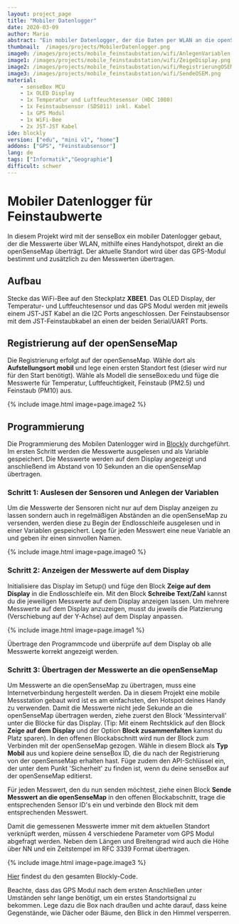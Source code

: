 ```yaml
---
layout: project_page
title: "Mobiler Datenlogger"
date: 2020-03-09
author: Mario
abstract: "Ein mobiler Datenlogger, der die Daten per WLAN an die openSenseMap sendet"
thumbnail:  /images/projects/MobilerDatenlogger.png
image0: /images/projects/mobile_feinstaubstation/wifi/AnlegenVariablen.png
image1: /images/projects/mobile_feinstaubstation/wifi/ZeigeDisplay.png
image2: /images/projects/mobile_feinstaubstation/wifi/RegistrierungOSEM.png
image3: /images/projects/mobile_feinstaubstation/wifi/SendeOSEM.png
material:
    - senseBox MCU
    - 1x OLED Display
    - 1x Temperatur und Luftfeuchtesensor (HDC 1080)
    - 1x Feinstaubsensor (SDS011) inkl. Kabel
    - 1x GPS Modul
    - 1x WiFi-Bee
    - 2x JST-JST Kabel
ide: blockly
version: ["edu", "mini v1", "home"]   
addons: ["GPS", "Feinstaubsensor"] 
lang: de
tags: ["Informatik","Geographie"]
difficult: schwer
---
```

<head><title>Mobiler Feinstaublogger mit GPS</title></head>

# Mobiler Datenlogger für Feinstaubwerte
In diesem Projekt wird mit der senseBox ein mobiler Datenlogger gebaut, der die Messwerte über WLAN, mithilfe eines Handyhotspot, direkt an die openSenseMap überträgt. Der aktuelle Standort wird über das GPS-Modul bestimmt und zusätzlich zu den Messwerten übertragen.  

## Aufbau
Stecke das WiFi-Bee auf den Steckplatz __XBEE1__. 
Das OLED Display, der Temperatur- und Luftfeuchtesensor und das GPS Modul werden mit jeweils einem JST-JST Kabel an die I2C Ports angeschlossen. Der Feinstaubsensor mit dem JST-Feinstaubkabel an einen der beiden Serial/UART Ports.

## Registrierung auf der openSenseMap

Die Registrierung erfolgt auf der openSenseMap. Wähle dort als __Aufstellungsort__ **mobil** und lege einen ersten Standort fest (dieser wird nur für den Start benötigt). Wähle als Modell die senseBox:edu und füge die Messwerte für Temperatur, Luftfeuchtigkeit, Feinstaub (PM2.5) und Feinstaub (PM10) aus. 

 {% include image.html image=page.image2 %}

## Programmierung

Die Programmierung des Mobilen Datenlogger wird in [Blockly](https://blockly.sensebox.de) durchgeführt. Im ersten Schritt werden die Messwerte ausgelesen und als Variable gespeichert. Die Messwerte werden auf dem Display angezeigt und anschließend im Abstand von 10 Sekunden an die openSenseMap übertragen.

### Schritt 1: Auslesen der Sensoren und Anlegen der Variablen

Um die Messwerte der Sensoren nicht nur auf dem Display anzeigen zu lassen sondern auch in regelmäßigen Abständen an die openSenseMap zu versenden, werden diese zu Begin der Endlosschleife ausgelesen und in einer Variablen gespeichert. Lege für jeden Messwert eine neue Variable an und geben ihr einen sinnvollen Namen. 


{% include image.html image=page.image0 %}

### Schritt 2: Anzeigen der Messwerte auf dem Display

Initialisiere das Display im Setup() und füge den Block __Zeige auf dem Display__ in die Endlosschleife ein. Mit den Block __Schreibe Text/Zahl__ kannst du die jeweiligen Messwerte auf dem Display anzeigen lassen. Um mehrere Messwerte auf dem Display anzuzeigen, musst du jeweils die Platzierung (Verschiebung auf der Y-Achse) auf dem Display anpassen.


 {% include image.html image=page.image1 %}

Übertrage den Programmcode und überprüfe auf dem Display ob alle Messwerte korrekt angezeigt werden. 

### Schritt 3: Übertragen der Messwerte an die openSenseMap

Um Messwerte an die openSenseMap zu übertragen, muss eine Internetverbindung hergestellt werden. Da in diesem Projekt eine mobile Messstation gebaut wird ist es am einfachsten, den Hotspot deines Handy zu verwenden. 
Damit die Messwerte nicht jede Sekunde an die openSenseMap übertragen werden, ziehe zuerst den Block 'Messintervall' unter die Blöcke für das Display. (Tip: Mit einem Rechtsklick auf den Block __Zeige auf dem Display__ und der Option __Block zusammenfalten__ kannst du Platz sparen).
In den offenen Blockabschnitt wird nun der Block zum Verbinden mit der openSenseMap gezogen. Wähle in diesem Block als __Typ__ **Mobil** aus und kopiere deine senseBox ID, die du nach der Registrierung von der openSenseMap erhalten hast. Füge zudem den API-Schlüssel ein, der unter dem Punkt 'Sicherheit' zu finden ist, wenn du deine senseBox auf der openSenseMap editierst. 

Für jeden Messwert, den du nun senden möchtest, ziehe einen Block __Sende Messwert an die openSenseMap__ in den offenen Blockabschnitt, trage die entsprechenden Sensor ID's ein und verbinde den Block mit dem entsprechenden Messwert.

Damit die gemessenen Messwerte immer mit dem aktuellen Standort verknüpft werden, müssen 4 verschiedene Parameter vom GPS Modul abgefragt werden. Neben dem Längen und Breitengrad wird auch die Höhe über NN und ein Zeitstempel im RFC 3339 Format übertragen. 

 {% include image.html image=page.image3 %}

 [Hier](https://blockly.sensebox.de/gallery/63b6d1b3d2853f0013b1da7f) findest du den gesamten Blockly-Code. 

Beachte, dass das GPS Modul nach dem ersten Anschließen unter Umständen sehr lange benötigt, um ein erstes Standortsignal zu bekommen. Lege dazu die Box nach draußen und achte darauf, dass keine Gegenstände, wie Dächer oder Bäume, den Blick in den Himmel versperren.

